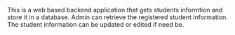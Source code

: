 This is a web based backend application that gets students informtion and store it in a database.
Admin can retrieve the registered student information.
The student information can be updated or edited if need be.
